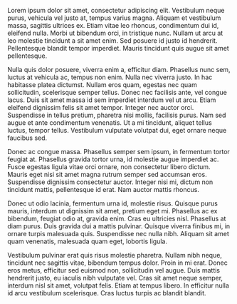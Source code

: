 Lorem ipsum dolor sit amet, consectetur adipiscing elit. Vestibulum neque purus, vehicula vel justo at, tempus varius magna. Aliquam et vestibulum massa, sagittis ultrices ex. Etiam vitae leo rhoncus, condimentum dui id, eleifend nulla. Morbi ut bibendum orci, in tristique nunc. Nullam ut arcu at leo molestie tincidunt a sit amet enim. Sed posuere id justo id hendrerit. Pellentesque blandit tempor imperdiet. Mauris tincidunt quis augue sit amet pellentesque.

Nulla quis dolor posuere, viverra enim a, efficitur diam. Phasellus nunc sem, luctus at vehicula ac, tempus non enim. Nulla nec viverra justo. In hac habitasse platea dictumst. Nullam eros quam, egestas nec quam sollicitudin, scelerisque semper tellus. Donec nec facilisis ante, vel congue lacus. Duis sit amet massa id sem imperdiet interdum vel ut arcu. Etiam eleifend dignissim felis sit amet tempor. Integer nec auctor orci. Suspendisse in tellus pretium, pharetra nisi mollis, facilisis purus. Nam sed augue et ante condimentum venenatis. Ut a mi tincidunt, aliquet tellus luctus, tempor tellus. Vestibulum vulputate volutpat dui, eget ornare neque faucibus sed.

Donec ac congue massa. Phasellus semper sem ipsum, in fermentum tortor feugiat at. Phasellus gravida tortor urna, id molestie augue imperdiet ac. Fusce egestas ligula vitae orci ornare, non consectetur libero dictum. Mauris eget nisi sit amet magna rutrum semper sed accumsan eros. Suspendisse dignissim consectetur auctor. Integer nisi mi, dictum non tincidunt mattis, pellentesque id erat. Nam auctor mattis rhoncus.

Donec ut odio lacinia, fermentum urna id, molestie risus. Quisque purus mauris, interdum ut dignissim sit amet, pretium eget mi. Phasellus ac ex bibendum, feugiat odio at, gravida enim. Cras eu ultricies nisl. Phasellus at diam purus. Duis gravida dui a mattis pulvinar. Quisque viverra finibus mi, in ornare turpis malesuada quis. Suspendisse nec nulla nibh. Aliquam sit amet quam venenatis, malesuada quam eget, lobortis ligula.

Vestibulum pulvinar erat quis risus molestie pharetra. Nullam nibh neque, tincidunt nec sagittis vitae, bibendum tempus dolor. Proin in mi erat. Donec eros metus, efficitur sed euismod non, sollicitudin vel augue. Duis mattis hendrerit justo, eu iaculis nibh vulputate vel. Cras sit amet neque semper, interdum nisl sit amet, volutpat felis. Etiam at tempus libero. In efficitur nulla id arcu vestibulum scelerisque. Cras luctus turpis ac blandit blandit.